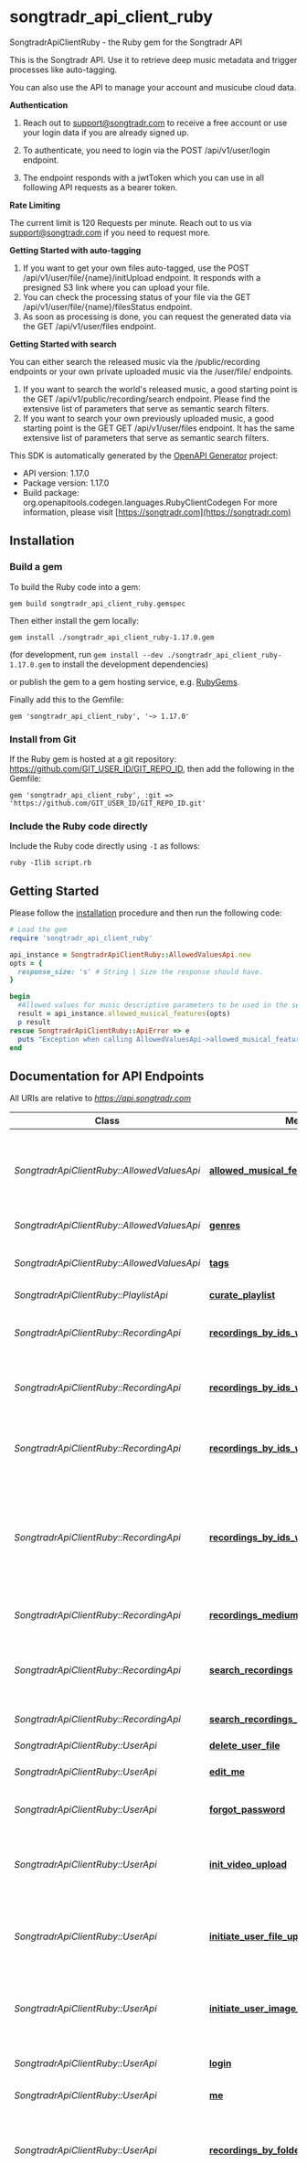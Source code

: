 # songtradr_api_client_ruby

SongtradrApiClientRuby - the Ruby gem for the Songtradr API

This is the Songtradr API. Use it to retrieve deep music metadata and trigger processes like auto-tagging.

You can also use the API to manage your account and musicube cloud data.

**Authentication**

1. Reach out to support@songtradr.com to receive a free account or use your login data if you are already signed up.

2. To authenticate, you need to login via the POST /api/v1/user/login endpoint.

3. The endpoint responds with a jwtToken which you can use in all following API requests as a bearer token.

**Rate Limiting**

The current limit is 120 Requests per minute. Reach out to us via support@songtradr.com if you need to request more.

**Getting Started with auto-tagging**

1. If you want to get your own files auto-tagged, use the POST /api/v1/user/file/{name}/initUpload endpoint. It responds with a presigned S3 link where you can upload your file.
2. You can check the processing status of your file via the GET /api/v1/user/file/{name}/filesStatus endpoint.
3. As soon as processing is done, you can request the generated data via the GET /api/v1/user/files endpoint.

**Getting Started with search**

You can either search the released music via the /public/recording endpoints or your own private uploaded music via the /user/file/ endpoints.

1. If you want to search the world's released music, a good starting point is the GET /api/v1/public/recording/search endpoint. Please find the extensive list of parameters that serve as semantic search filters.
2. If you want to search your own previously uploaded music, a good starting point is the GET GET /api/v1/user/files endpoint. It has the same extensive list of parameters that serve as semantic search filters.

This SDK is automatically generated by the [OpenAPI Generator](https://openapi-generator.tech) project:

- API version: 1.17.0
- Package version: 1.17.0
- Build package: org.openapitools.codegen.languages.RubyClientCodegen
For more information, please visit [https://songtradr.com](https://songtradr.com)

## Installation

### Build a gem

To build the Ruby code into a gem:

```shell
gem build songtradr_api_client_ruby.gemspec
```

Then either install the gem locally:

```shell
gem install ./songtradr_api_client_ruby-1.17.0.gem
```

(for development, run `gem install --dev ./songtradr_api_client_ruby-1.17.0.gem` to install the development dependencies)

or publish the gem to a gem hosting service, e.g. [RubyGems](https://rubygems.org/).

Finally add this to the Gemfile:

    gem 'songtradr_api_client_ruby', '~> 1.17.0'

### Install from Git

If the Ruby gem is hosted at a git repository: https://github.com/GIT_USER_ID/GIT_REPO_ID, then add the following in the Gemfile:

    gem 'songtradr_api_client_ruby', :git => 'https://github.com/GIT_USER_ID/GIT_REPO_ID.git'

### Include the Ruby code directly

Include the Ruby code directly using `-I` as follows:

```shell
ruby -Ilib script.rb
```

## Getting Started

Please follow the [installation](#installation) procedure and then run the following code:

```ruby
# Load the gem
require 'songtradr_api_client_ruby'

api_instance = SongtradrApiClientRuby::AllowedValuesApi.new
opts = {
  response_size: 's' # String | Size the response should have.
}

begin
  #Allowed values for music descriptive parameters to be used in the searchAll endpoint.
  result = api_instance.allowed_musical_features(opts)
  p result
rescue SongtradrApiClientRuby::ApiError => e
  puts "Exception when calling AllowedValuesApi->allowed_musical_features: #{e}"
end

```

## Documentation for API Endpoints

All URIs are relative to *https://api.songtradr.com*

Class | Method | HTTP request | Description
------------ | ------------- | ------------- | -------------
*SongtradrApiClientRuby::AllowedValuesApi* | [**allowed_musical_features**](docs/AllowedValuesApi.md#allowed_musical_features) | **GET** /api/v1/allowedValues/musicalFeatures | Allowed values for music descriptive parameters to be used in the searchAll endpoint.
*SongtradrApiClientRuby::AllowedValuesApi* | [**genres**](docs/AllowedValuesApi.md#genres) | **GET** /api/v1/allowedValues/genre | Allowed values for genres.
*SongtradrApiClientRuby::AllowedValuesApi* | [**tags**](docs/AllowedValuesApi.md#tags) | **GET** /api/v1/allowedValues/tag | All descriptive tags inside of tag-categories.
*SongtradrApiClientRuby::PlaylistApi* | [**curate_playlist**](docs/PlaylistApi.md#curate_playlist) | **POST** /api/v1/playlist/{methodName} | Curate playlist.
*SongtradrApiClientRuby::RecordingApi* | [**recordings_by_ids_with_musical_features**](docs/RecordingApi.md#recordings_by_ids_with_musical_features) | **GET** /api/v1/public/recording/{ids}/musicalFeatures | AI generated moods, musical features and more for recordings.
*SongtradrApiClientRuby::RecordingApi* | [**recordings_by_ids_with_similarities**](docs/RecordingApi.md#recordings_by_ids_with_similarities) | **GET** /api/v1/public/recording/{ids}/similarities | Similar recordings for a list of recordings.
*SongtradrApiClientRuby::RecordingApi* | [**recordings_by_ids_with_taggrams**](docs/RecordingApi.md#recordings_by_ids_with_taggrams) | **GET** /api/v1/public/recording/{ids}/taggrams | Timeseries of AI generated moods, musical features and more for a list of recordings.
*SongtradrApiClientRuby::RecordingApi* | [**recordings_by_ids_with_tagstrengths**](docs/RecordingApi.md#recordings_by_ids_with_tagstrengths) | **GET** /api/v1/public/recording/{ids}/tagstrengths | Strengths as numerical representations for AI generated moods, musical features and more for recordings.
*SongtradrApiClientRuby::RecordingApi* | [**recordings_medium_by_ids**](docs/RecordingApi.md#recordings_medium_by_ids) | **GET** /api/v1/public/recording/m/{ids} | Recordings by IDs with a medium sized response.
*SongtradrApiClientRuby::RecordingApi* | [**search_recordings**](docs/RecordingApi.md#search_recordings) | **GET** /api/v1/public/recording/search | Recordings by contributors, moods, musical features and more.
*SongtradrApiClientRuby::RecordingApi* | [**search_recordings_granular**](docs/RecordingApi.md#search_recordings_granular) | **POST** /api/v1/public/recording/searchGranular | Recordings by granular search options.
*SongtradrApiClientRuby::UserApi* | [**delete_user_file**](docs/UserApi.md#delete_user_file) | **DELETE** /api/v1/user/file/{objectKey} | Delete file.
*SongtradrApiClientRuby::UserApi* | [**edit_me**](docs/UserApi.md#edit_me) | **POST** /api/v1/user/me | Edit details for a logged-in user
*SongtradrApiClientRuby::UserApi* | [**forgot_password**](docs/UserApi.md#forgot_password) | **POST** /api/v1/user/forgot-password | Send a password reset email
*SongtradrApiClientRuby::UserApi* | [**init_video_upload**](docs/UserApi.md#init_video_upload) | **POST** /api/v1/user/file/{name}/initVideoUpload | Recognise and upload video. Responds with an object with recognition result.
*SongtradrApiClientRuby::UserApi* | [**initiate_user_file_upload**](docs/UserApi.md#initiate_user_file_upload) | **POST** /api/v1/user/file/{name}/initUpload | Initialize a file upload. Responds with an URL where the file can be uploaded.
*SongtradrApiClientRuby::UserApi* | [**initiate_user_image_upload**](docs/UserApi.md#initiate_user_image_upload) | **POST** /api/v1/user/file/{name}/initImageUpload | Recognise and upload image. Responds with an object with recognition result.
*SongtradrApiClientRuby::UserApi* | [**login**](docs/UserApi.md#login) | **POST** /api/v1/user/login | Login to generate a bearer token.
*SongtradrApiClientRuby::UserApi* | [**me**](docs/UserApi.md#me) | **GET** /api/v1/user/me | Details for a logged-in user
*SongtradrApiClientRuby::UserApi* | [**recordings_by_folder_with_taggrams**](docs/UserApi.md#recordings_by_folder_with_taggrams) | **GET** /api/v1/user/folder/{folderName}/taggrams | Timeseries of AI generated moods, musical features and more for recordings in your folder.
*SongtradrApiClientRuby::UserApi* | [**recordings_by_folder_with_tagstrengths**](docs/UserApi.md#recordings_by_folder_with_tagstrengths) | **GET** /api/v1/user/folder/{folderName}/tagstrengths | Strengths as numerical representations for AI generated moods, musical features and more for recordings in your folder.
*SongtradrApiClientRuby::UserApi* | [**save_playlist**](docs/UserApi.md#save_playlist) | **POST** /api/v1/user/savePlaylist | List, search and create playlist of your own files.
*SongtradrApiClientRuby::UserApi* | [**sign_up**](docs/UserApi.md#sign_up) | **POST** /api/v1/user/sign-up | Sign up a new user.
*SongtradrApiClientRuby::UserApi* | [**token**](docs/UserApi.md#token) | **POST** /api/v1/user/token | Generates a new JWT token for the given refresh token
*SongtradrApiClientRuby::UserApi* | [**update_password**](docs/UserApi.md#update_password) | **POST** /api/v1/user/update-password | Update password by using the password reset token
*SongtradrApiClientRuby::UserApi* | [**user_file**](docs/UserApi.md#user_file) | **GET** /api/v1/user/file/{objectKey} | Details and a download link for a file.
*SongtradrApiClientRuby::UserApi* | [**user_files**](docs/UserApi.md#user_files) | **GET** /api/v1/user/files | List and search your own files.
*SongtradrApiClientRuby::UserApi* | [**user_files_status**](docs/UserApi.md#user_files_status) | **GET** /api/v1/user/filesStatus | Status details for files.
*SongtradrApiClientRuby::UserApi* | [**user_files_summary**](docs/UserApi.md#user_files_summary) | **GET** /api/v1/user/filesSummary | Summary fo your files.


## Documentation for Models

 - [SongtradrApiClientRuby::CategoryMediumDTO](docs/CategoryMediumDTO.md)
 - [SongtradrApiClientRuby::CategoryMinimalDTO](docs/CategoryMinimalDTO.md)
 - [SongtradrApiClientRuby::ConfigAccessDTO](docs/ConfigAccessDTO.md)
 - [SongtradrApiClientRuby::ConfigIdentifierDTO](docs/ConfigIdentifierDTO.md)
 - [SongtradrApiClientRuby::ContributorTypeDTO](docs/ContributorTypeDTO.md)
 - [SongtradrApiClientRuby::CuratePlaylistDTO](docs/CuratePlaylistDTO.md)
 - [SongtradrApiClientRuby::CuratePlaylistResponseDTO](docs/CuratePlaylistResponseDTO.md)
 - [SongtradrApiClientRuby::ErrorResponse](docs/ErrorResponse.md)
 - [SongtradrApiClientRuby::FieldSummaryDTO](docs/FieldSummaryDTO.md)
 - [SongtradrApiClientRuby::FileDTO](docs/FileDTO.md)
 - [SongtradrApiClientRuby::FileListDTO](docs/FileListDTO.md)
 - [SongtradrApiClientRuby::FileSmallDTO](docs/FileSmallDTO.md)
 - [SongtradrApiClientRuby::FileUploadDTO](docs/FileUploadDTO.md)
 - [SongtradrApiClientRuby::FileWIthUrlDTO](docs/FileWIthUrlDTO.md)
 - [SongtradrApiClientRuby::FilesSummaryDTO](docs/FilesSummaryDTO.md)
 - [SongtradrApiClientRuby::ForgotPasswordDTO](docs/ForgotPasswordDTO.md)
 - [SongtradrApiClientRuby::GenreDTO](docs/GenreDTO.md)
 - [SongtradrApiClientRuby::GenreMinimalDTO](docs/GenreMinimalDTO.md)
 - [SongtradrApiClientRuby::GenresSummaryDTO](docs/GenresSummaryDTO.md)
 - [SongtradrApiClientRuby::ImageRecognitionResponse](docs/ImageRecognitionResponse.md)
 - [SongtradrApiClientRuby::InitPutRecordingAudioDTO](docs/InitPutRecordingAudioDTO.md)
 - [SongtradrApiClientRuby::JwtTokenDTO](docs/JwtTokenDTO.md)
 - [SongtradrApiClientRuby::LoginDTO](docs/LoginDTO.md)
 - [SongtradrApiClientRuby::MusicalFeaturesDTO](docs/MusicalFeaturesDTO.md)
 - [SongtradrApiClientRuby::PartySmallDTO](docs/PartySmallDTO.md)
 - [SongtradrApiClientRuby::RecordingForSimilaritySearchDTO](docs/RecordingForSimilaritySearchDTO.md)
 - [SongtradrApiClientRuby::RecordingGenrePredictionDTO](docs/RecordingGenrePredictionDTO.md)
 - [SongtradrApiClientRuby::RecordingListDTO](docs/RecordingListDTO.md)
 - [SongtradrApiClientRuby::RecordingMediumDTO](docs/RecordingMediumDTO.md)
 - [SongtradrApiClientRuby::RecordingMinimalWithMusicalFeaturesDTO](docs/RecordingMinimalWithMusicalFeaturesDTO.md)
 - [SongtradrApiClientRuby::RecordingMinimalWithTaggramsDTO](docs/RecordingMinimalWithTaggramsDTO.md)
 - [SongtradrApiClientRuby::RecordingMinimalWithTagstrengthsDTO](docs/RecordingMinimalWithTagstrengthsDTO.md)
 - [SongtradrApiClientRuby::RecordingPartyDTO](docs/RecordingPartyDTO.md)
 - [SongtradrApiClientRuby::RecordingSmallDTO](docs/RecordingSmallDTO.md)
 - [SongtradrApiClientRuby::RecordingTagSmallDTO](docs/RecordingTagSmallDTO.md)
 - [SongtradrApiClientRuby::SaveUserDTO](docs/SaveUserDTO.md)
 - [SongtradrApiClientRuby::SearchFilterValuesDTO](docs/SearchFilterValuesDTO.md)
 - [SongtradrApiClientRuby::SearchRecordingGranularDTO](docs/SearchRecordingGranularDTO.md)
 - [SongtradrApiClientRuby::SignUpDTO](docs/SignUpDTO.md)
 - [SongtradrApiClientRuby::TagDTO](docs/TagDTO.md)
 - [SongtradrApiClientRuby::TagSmallDTO](docs/TagSmallDTO.md)
 - [SongtradrApiClientRuby::TaggramDTO](docs/TaggramDTO.md)
 - [SongtradrApiClientRuby::TagsSummaryDTO](docs/TagsSummaryDTO.md)
 - [SongtradrApiClientRuby::TagstrengthDTO](docs/TagstrengthDTO.md)
 - [SongtradrApiClientRuby::TitleDTO](docs/TitleDTO.md)
 - [SongtradrApiClientRuby::TokenRequest](docs/TokenRequest.md)
 - [SongtradrApiClientRuby::TrackDTO](docs/TrackDTO.md)
 - [SongtradrApiClientRuby::UpdatePasswordDTO](docs/UpdatePasswordDTO.md)
 - [SongtradrApiClientRuby::UserDTO](docs/UserDTO.md)
 - [SongtradrApiClientRuby::VideoRecognitionResponse](docs/VideoRecognitionResponse.md)


## Documentation for Authorization


Authentication schemes defined for the API:
### bearer-jwt

- **Type**: Bearer authentication (JWT)


